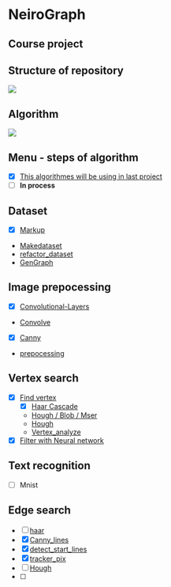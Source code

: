 # NeiroGraph
## Course project

## Structure of repository
<image src='./info/branch-develop.png'>

## Algorithm
<image src='./info/Result_algorithm.jpg'>

## Menu - steps of algorithm
- [x] [This algorithmes will be using in last project]()
- [ ] **In process**
## Dataset
- [x] [Markup]()
- [Makedataset]()
- [refactor_dataset]()
- [GenGraph]()

## Image prepocessing
- [x] [Convolutional-Layers]()
- [Convolve]()
- [x] [Canny]()
- [prepocessing]()

## Vertex search
- [x] [Find vertex]()
    - [x] [Haar Cascade]()
    - [Hough / Blob / Mser]()
    - [Hough]()
    - [Vertex_analyze]()
- [x] [Filter with Neural network]()

## Text recognition
- [ ] Mnist

## Edge search
- [ ] [haar]()
- [x] [Canny_lines]()
- [x] [detect_start_lines]()
- [x] [tracker_pix]()
- [ ] [Hough]()
- [ ] 
